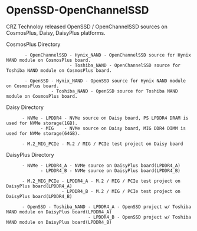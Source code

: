 # OpenSSD-OpenChannelSSD

CRZ Technoloy released OpenSSD / OpenChannelSSD sources on CosmosPlus, Daisy, DaisyPlus platforms.

CosmosPlus Directory

           - OpenChannelSSD - Hynix_NAND - OpenChannelSSD source for Hynix NAND module on CosmosPlus board.
                            - Toshiba_NAND - OpenChannelSSD source for Toshiba NAND module on CosmosPlus board.

           - OpenSSD - Hynix_NAND - OpenSSD source for Hynix NAND module on CosmosPlus board.
                     - Toshiba_NAND - OpenSSD source for Toshiba NAND module on CosmosPlus board.


Daisy Directory

          - NVMe - LPDDR4 - NVMe source on Daisy board, PS LPDDR4 DRAM is used for NVMe storage(1GB).
                 - MIG    - NVMe source on Daisy board, MIG DDR4 DIMM is used for NVMe storage(64GB).
		  
          - M.2_MIG_PCIe - M.2 / MIG / PCIe test project on Daisy board
		  
		  
DaisyPlus Directory

          - NVMe - LPDDR4_A - NVMe source on DaisyPlus board(LPDDR4_A)
                 - LPDDR4_B - NVMe source on DaisyPlus board(LPDDR4_B)

          - M.2_MIG_PCIe - LPDDR4_A - M.2 / MIG / PCIe test project on DaisyPlus board(LPDDR4_A)      
		                 - LPDDR4_B - M.2 / MIG / PCIe test project on DaisyPlus board(LPDDR4_B)
						 
          - OpenSSD - Toshiba_NAND - LPDDR4_A - OpenSSD project w/ Toshiba NAND module on DaisyPlus board(LPDDR4_A)      
		                           - LPDDR4_B - OpenSSD project w/ Toshiba NAND module on DaisyPlus board(LPDDR4_B)